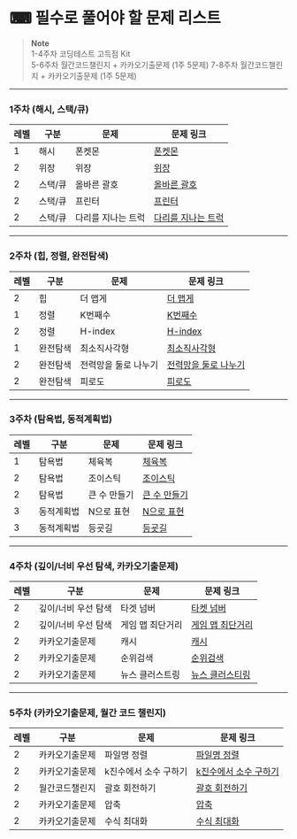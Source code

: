 # ⌨ 필수로 풀어야 할 문제 리스트

> **Note** <br/>
> 1-4주차 코딩테스트 고득점 Kit  
> 5-6주차 월간코드챌린지 + 카카오기출문제 (1주 5문제)
> 7-8주차 월간코드챌린지 + 카카오기출문제 (1주 5문제) 

---
### 1주차 (해시, 스택/큐)
|레벨|구분|문제|문제 링크|
|--|----|----|--------|
|1|해시|폰켓몬|[폰켓몬]|
|2|위장|위장|[위장]|
|2|스택/큐|올바른 괄호|[올바른 괄호]|
|2|스택/큐|프린터|[프린터]|
|2|스택/큐|다리를 지나는 트럭|[다리를 지나는 트럭]|

---
### 2주차 (힙, 정렬, 완전탐색)
|레벨|구분|문제|문제 링크|
|--|----|----|--------|
|2|힙|더 맵게|[더 맵게]|
|1|정렬|K번째수|[K번째수]|
|2|정렬|H-index|[H-index]|
|1|완전탐색|최소직사각형|[최소직사각형]|
|2|완전탐색|전력망을 둘로 나누기|[전력망을 둘로 나누기]|
|2|완전탐색|피로도|[피로도]|

---
### 3주차 (탐욕법, 동적계획법)
|레벨|구분|문제|문제 링크|
|--|----|----|--------|
|1|탐욕법|체육복|[체육복]|
|2|탐욕법|조이스틱|[조이스틱]|
|2|탐욕법|큰 수 만들기|[큰 수 만들기]|
|3|동적계획법|N으로 표현|[N으로 표현]|
|3|동적계획법|등굣길|[등굣길]|

---
### 4주차 (깊이/너비 우선 탐색, 카카오기출문제)
|레벨|구분|문제|문제 링크|
|--|----|----|--------|
|2|깊이/너비 우선 탐색|타겟 넘버|[타켓 넘버]|
|2|깊이/너비 우선 탐색|게임 맵 최단거리|[게임 맵 최단거리]|
|2|카카오기출문제|캐시|[캐시]|
|2|카카오기출문제|순위검색|[순위검색]|
|2|카카오기출문제|뉴스 클러스트링|[뉴스 클러스티링]|

---
### 5주차 (카카오기출문제, 월간 코드 챌린지)
|레벨|구분|문제|문제 링크|
|--|----|----|--------|
|2|카카오기출문제|파일명 정렬|[파일명 정렬]|
|2|카카오기출문제|k진수에서 소수 구하기|[k진수에서 소수 구하기]|
|2|월간코드챌린지|괄호 회전하기|[괄호 회전하기]|
|2|카카오기출문제|압축|[압축]|
|2|카카오기출문제|수식 최대화|[수식 최대화]|

[폰켓몬]:https://school.programmers.co.kr/learn/courses/30/lessons/1845
[위장]:https://school.programmers.co.kr/learn/courses/30/lessons/42578
[올바른 괄호]:https://school.programmers.co.kr/learn/courses/30/lessons/12909
[프린터]:https://school.programmers.co.kr/learn/courses/30/lessons/42587
[다리를 지나는 트럭]:https://school.programmers.co.kr/learn/courses/30/lessons/42583

[더 맵게]:https://school.programmers.co.kr/learn/courses/30/lessons/42626
[K번째수]:https://school.programmers.co.kr/learn/courses/30/lessons/42748
[전력망을 둘로 나누기]:https://school.programmers.co.kr/learn/courses/30/lessons/86971
[H-index]:https://school.programmers.co.kr/learn/courses/30/lessons/42747
[최소직사각형]:https://school.programmers.co.kr/learn/courses/30/lessons/86491
[피로도]:https://school.programmers.co.kr/learn/courses/30/lessons/87946

[체육복]:https://school.programmers.co.kr/learn/courses/30/lessons/42862
[조이스틱]:https://school.programmers.co.kr/learn/courses/30/lessons/42860
[큰 수 만들기]:https://school.programmers.co.kr/learn/courses/30/lessons/42883
[N으로 표현]:https://school.programmers.co.kr/learn/courses/30/lessons/42895
[등굣길]:https://school.programmers.co.kr/learn/courses/30/lessons/42898

[타켓 넘버]:https://school.programmers.co.kr/learn/courses/30/lessons/43165
[게임 맵 최단거리]:https://school.programmers.co.kr/learn/courses/30/lessons/1844
[캐시]:https://school.programmers.co.kr/learn/courses/30/lessons/17680
[순위검색]:https://school.programmers.co.kr/learn/courses/30/lessons/72412
[뉴스 클러스티링]:https://school.programmers.co.kr/learn/courses/30/lessons/17677

[파일명 정렬]:https://school.programmers.co.kr/learn/courses/30/lessons/17686
[k진수에서 소수 구하기]:https://school.programmers.co.kr/learn/courses/30/lessons/17686
[괄호 회전하기]:https://school.programmers.co.kr/learn/courses/30/lessons/76502
[압축]:https://school.programmers.co.kr/learn/courses/30/lessons/17684
[수식 최대화]:https://school.programmers.co.kr/learn/courses/30/lessons/67257
